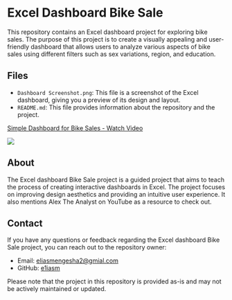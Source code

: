 # Excel Dashboard Bike Sale

This repository contains an Excel dashboard project for exploring bike sales. The purpose of this project is to create a visually appealing and user-friendly dashboard that allows users to analyze various aspects of bike sales using different filters such as sex variations, region, and education.

## Files

- `Dashboard Screenshot.png`: This file is a screenshot of the Excel dashboard, giving you a preview of its design and layout.
- `README.md`: This file provides information about the repository and the project.
<div>
    <a href="https://www.loom.com/share/42153d3dd7344582b258ebb6ecbd88f6">
      <p>Simple Dashboard for Bike Sales - Watch Video</p>
    </a>
    <a href="https://www.loom.com/share/42153d3dd7344582b258ebb6ecbd88f6">
      <img style="max-width:300px;" src="https://cdn.loom.com/sessions/thumbnails/42153d3dd7344582b258ebb6ecbd88f6-1697927372695-with-play.gif">
    </a>
</div>

## About

The Excel dashboard Bike Sale project is a guided project that aims to teach the process of creating interactive dashboards in Excel. The project focuses on improving design aesthetics and providing an intuitive user experience. It also mentions Alex The Analyst on YouTube as a resource to check out.

## Contact

If you have any questions or feedback regarding the Excel dashboard Bike Sale project, you can reach out to the repository owner:

- Email: [eliasmengesha2@gmial.com](mailto:eliasmengesha2@gmial.com)
- GitHub: [e1iasm](https://github.com/e1iasm)

Please note that the project in this repository is provided as-is and may not be actively maintained or updated.

